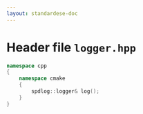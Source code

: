 ```yaml
---
layout: standardese-doc
---
```


# Header file `logger.hpp`

``` cpp
namespace cpp
{
    namespace cmake
    {
        spdlog::logger& log();
    }
}
```
